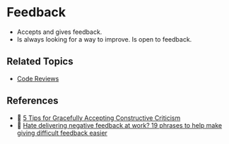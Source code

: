 # Feedback

* Accepts and gives feedback.
* Is always looking for a way to improve. Is open to feedback.

## Related Topics

* [Code Reviews](/code-reviews.md)

## References

* :memo: [5 Tips for Gracefully Accepting Constructive Criticism](https://www.entrepreneur.com/article/250304)
* :page_facing_up: [Hate delivering negative feedback at work? 19 phrases to help make giving difficult feedback easier](https://blog.knowyourcompany.com/hate-delivering-negative-feedback-at-work-19-phrases-to-help-make-giving-difficult-feedback-easier-cbd2635cdd56)
